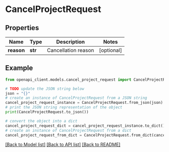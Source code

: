 # CancelProjectRequest


## Properties

Name | Type | Description | Notes
------------ | ------------- | ------------- | -------------
**reason** | **str** | Cancellation reason | [optional] 

## Example

```python
from openapi_client.models.cancel_project_request import CancelProjectRequest

# TODO update the JSON string below
json = "{}"
# create an instance of CancelProjectRequest from a JSON string
cancel_project_request_instance = CancelProjectRequest.from_json(json)
# print the JSON string representation of the object
print(CancelProjectRequest.to_json())

# convert the object into a dict
cancel_project_request_dict = cancel_project_request_instance.to_dict()
# create an instance of CancelProjectRequest from a dict
cancel_project_request_from_dict = CancelProjectRequest.from_dict(cancel_project_request_dict)
```
[[Back to Model list]](../README.md#documentation-for-models) [[Back to API list]](../README.md#documentation-for-api-endpoints) [[Back to README]](../README.md)


